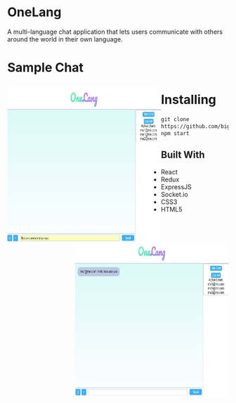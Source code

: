 # OneLang

A multi-language chat application that lets users communicate with others around the world in their own language.

# Sample Chat
## <img src="/public/frenchChat.JPG" align="left" width="350px" height="350px"/>
## <img src="/public/frenchChatResult.JPG" align="right" width="350px" height="350px"/>
# Installing


```
git clone https://github.com/bigal2331/3xtrinsic.git
npm start
```
## Built With

* React
* Redux
* ExpressJS
* Socket.io
* CSS3
* HTML5

